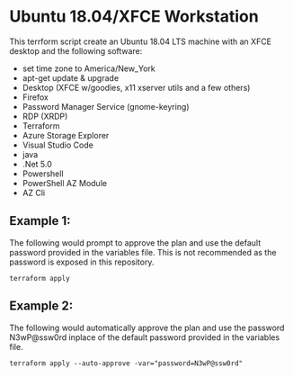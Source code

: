 # Ubuntu 18.04/XFCE Workstation
This terrform script create an Ubuntu 18.04 LTS machine with an XFCE desktop and the following software:
* set time zone to America/New_York
* apt-get update & upgrade
* Desktop (XFCE w/goodies, x11 xserver utils and a few others)
* Firefox
* Password Manager Service (gnome-keyring)
* RDP (XRDP)
* Terraform
* Azure Storage Explorer
* Visual Studio Code
* java
* .Net 5.0
* Powershell
* PowerShell AZ Module
* AZ Cli

## Example 1:
The following would prompt to approve the plan and use the default password provided in the variables file.  This is not recommended as the password is exposed in this repository.

`
terraform apply
`
## Example 2:
The following would automatically approve the plan and use the password N3wP@ssw0rd inplace of the default password provided in the variables file.

`
terraform apply --auto-approve -var="password=N3wP@ssw0rd"
`
